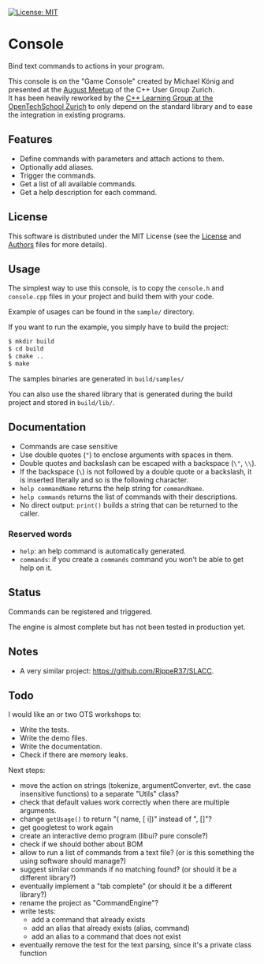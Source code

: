  [![License: MIT](https://img.shields.io/badge/License-MIT-yellow.svg)](https://opensource.org/licenses/MIT)

# Console

Bind text commands to actions in your program.

This console is on the "Game Console" created by Michael König and presented at the [August Meetup](https://www.meetup.com/Zurich-C-Meetup/events/233492659/) of the C++ User Group Zurich.  
It has been heavily reworked by the [C++ Learning Group at the OpenTechSchool Zurich](https://www.meetup.com/opentechschool-zurich/events/234084415/) to only depend on the standard library and to ease the integration in existing programs.

## Features

- Define commands with parameters and attach actions to them.
- Optionally add aliases.
- Trigger the commands.
- Get a list of all available commands.
- Get a help description for each command.

## License

This software is distributed under the MIT License (see the [License](LICENSE.md) and [Authors](AUTHORS.md) files for more details).

## Usage

The simplest way to use this console, is to copy the `console.h` and `console.cpp` files in your project and build them with your code.

Example of usages can be found in the `sample/` directory.

If you want to run the example, you simply have to build the project:

~~~.sh
$ mkdir build
$ cd build
$ cmake ..
$ make
~~~

The samples binaries are generated in `build/samples/`

You can also use the shared library that is generated during the build project and stored in `build/lib/`.

## Documentation

- Commands are case sensitive
- Use double quotes (`"`) to enclose arguments with spaces in them.
- Double quotes and backslash can be escaped with a backspace (`\"`, `\\`).
- If the backspace (`\`) is not followed by a double quote or a backslash, it is inserted literally and so is the following character.
- `help commandName` returns the help string for `commandName`.
- `help commands` returns the list of commands with their descriptions.
- No direct output: `print()` builds a string that can be returned to the caller.

### Reserved words

- `help`: an help command is automatically generated.
- `commands`: if you create a `commands` command you won't be able to get help on it.

## Status

Commands can be registered and triggered.

The engine is almost complete but has not been tested in production yet.

## Notes

- A very similar project: <https://github.com/RippeR37/SLACC>.

## Todo

I would like an or two OTS workshops to:

- Write the tests.
- Write the demo files.
- Write the documentation.
- Check if there are memory leaks.

Next steps:

- move the action on strings (tokenize, argumentConverter, evt. the case insensitive functions) to a separate "Utils" class?
- check that default values work correctly when there are multiple arguments.
- change `getUsage()` to return "(<string> name, [<int> i])" instead of "<string name>, [<int i>]"?
- get googletest to work again
- create an interactive demo program (libui? pure console?)
- check if we should bother about BOM
- allow to run a list of commands from a text file? (or is this something the using software should manage?)
- suggest similar commands if no matching found? (or should it be a different library?)
- eventually implement a "tab complete" (or should it be a different library?)
- rename the project as "CommandEngine"?
- write tests:
  - add a command that already exists
  - add an alias that already exists (alias, command)
  - add an alias to a command that does not exist
- eventually remove the test for the text parsing, since it's a private class function
